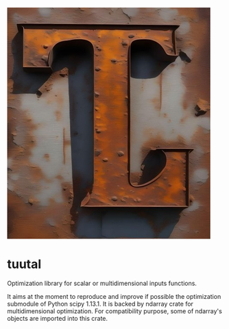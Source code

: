 ![](assets/logo_30_bis.jpg)

# tuutal

Optimization library for scalar or multidimensional inputs functions.

It aims at the moment to reproduce and improve if possible the optimization submodule of Python scipy 1.13.1.
It is backed by ndarray crate for multidimensional optimization. For compatibility purpose, some of ndarray's objects
are imported into this crate.
